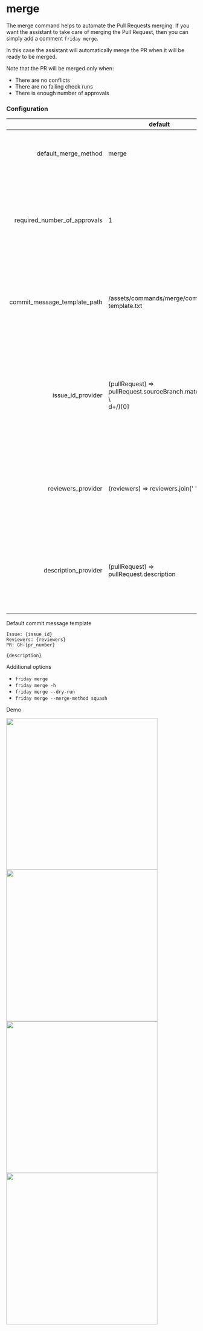 # merge

The merge command helps to automate the Pull Requests merging. If you want the assistant
to take care of merging the Pull Request, then you can simply add a comment `friday merge`.

In this case the assistant will automatically merge the PR when it will be ready to be merged.

Note that the PR will be merged only when:

- There are no conflicts
- There are no failing check runs
- There is enough number of approvals

### Configuration

|                              | default                                                            | options                | description                                                                                                              |
|-----------------------------:|--------------------------------------------------------------------|------------------------|--------------------------------------------------------------------------------------------------------------------------|
| default_merge_method         | merge                                                              | merge/squash/rebase    | the default merge method that will be used by assistant                                                                  |
| required_number_of_approvals | 1                                                                  | any decimal            | the number of required minimal approvals that the PR should have before the assistant will merge it                      |
| commit_message_template_path | /assets/commands/merge/commit-template.txt                         | any path               | the path to your custom commit message template file in case you want to define a custom one                             |
| issue_id_provider            | (pullRequest) => pullRequest.sourceBranch.match(/<br>\\<br>d+/)[0] | any JS lambda function | a java function that will provide the issue number of the PR in case you want it to be added to the merge commit message |
| reviewers_provider           | (reviewers) => reviewers.join(' ')                                 | any JS lambda function | a java function that will provide the list of reviews - you can use it to map it if you need it                          |
| description_provider         | (pullRequest) => pullRequest.description                           | any JS lambda function | a java function that will provide a description that should be added to the merge commit message                         |

Default commit message template

```
Issue: {issue_id}
Reviewers: {reviewers}
PR: GH-{pr_number}

{description}
```

Additional options
- `friday merge`
- `friday merge -h`
- `friday merge --dry-run`
- `friday merge --merge-method squash`

Demo

<img width="400" src="https://user-images.githubusercontent.com/12527390/177853303-b3ea82e8-ea87-41e7-8c77-fa956883843c.png"/>
<img width="400" src="https://user-images.githubusercontent.com/12527390/177853399-8d6527c1-ea9f-41bc-8cd2-5f52bd640b85.png"/>
<img width="400" src="https://user-images.githubusercontent.com/12527390/177853471-8f48e8f1-8939-489c-9735-37de46dc3a31.png"/>
<img width="400" src="https://user-images.githubusercontent.com/12527390/177853592-cbdffc9f-578b-47b7-b5db-0ce19ab607e3.png"/>
